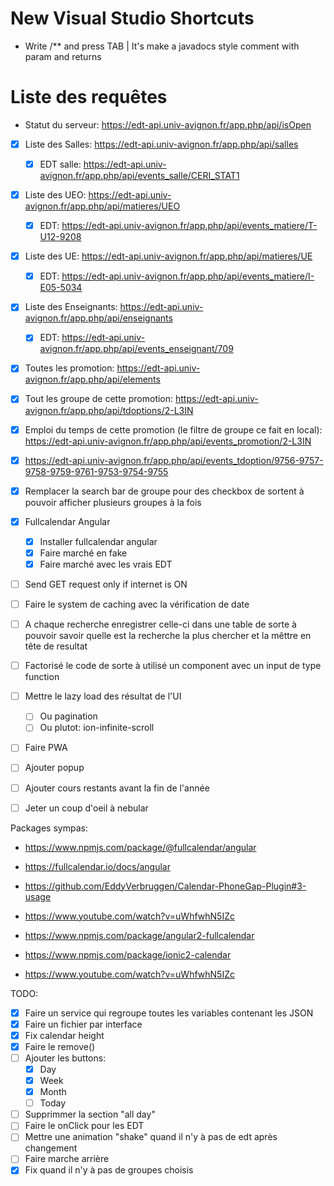 # New Visual Studio Shortcuts

* Write /** and press TAB | It's make a javadocs style comment with param and returns

# Liste des requêtes

* Statut du serveur: https://edt-api.univ-avignon.fr/app.php/api/isOpen

- [x] Liste des Salles: https://edt-api.univ-avignon.fr/app.php/api/salles
  - [x] EDT salle: https://edt-api.univ-avignon.fr/app.php/api/events_salle/CERI_STAT1
- [x] Liste des UEO: https://edt-api.univ-avignon.fr/app.php/api/matieres/UEO
  - [x] EDT: https://edt-api.univ-avignon.fr/app.php/api/events_matiere/T-U12-9208
- [x] Liste des UE: https://edt-api.univ-avignon.fr/app.php/api/matieres/UE
  - [x] EDT: https://edt-api.univ-avignon.fr/app.php/api/events_matiere/I-E05-5034
- [x] Liste des Enseignants: https://edt-api.univ-avignon.fr/app.php/api/enseignants
  - [x] EDT: https://edt-api.univ-avignon.fr/app.php/api/events_enseignant/709

- [x] Toutes les promotion: https://edt-api.univ-avignon.fr/app.php/api/elements
- [x] Tout les groupe de cette promotion: https://edt-api.univ-avignon.fr/app.php/api/tdoptions/2-L3IN
- [x] Emploi du temps de cette promotion (le filtre de groupe ce fait en local): https://edt-api.univ-avignon.fr/app.php/api/events_promotion/2-L3IN
- [x] https://edt-api.univ-avignon.fr/app.php/api/events_tdoption/9756-9757-9758-9759-9761-9753-9754-9755

- [x] Remplacer la search bar de groupe pour des checkbox de sortent à pouvoir afficher plusieurs groupes à la fois

- [x] Fullcalendar Angular
  - [x] Installer fullcalendar angular
  - [x] Faire marché en fake
  - [x] Faire marché avec les vrais EDT

- [ ] Send GET request only if internet is ON
- [ ] Faire le system de caching avec la vérification de date
- [ ] A chaque recherche enregistrer celle-ci dans une table de sorte à pouvoir savoir quelle est la recherche la plus chercher et la mêttre en tête de resultat

- [ ] Factorisé le code de sorte à utilisé un component avec un input de type function
- [ ] Mettre le lazy load des résultat de l'UI
  - [ ] Ou pagination
  - [ ] Ou plutot: ion-infinite-scroll
- [ ] Faire PWA
- [ ] Ajouter popup
- [ ] Ajouter cours restants avant la fin de l'année

- [ ] Jeter un coup d'oeil à nebular

Packages sympas:

* https://www.npmjs.com/package/@fullcalendar/angular
* https://fullcalendar.io/docs/angular
* https://github.com/EddyVerbruggen/Calendar-PhoneGap-Plugin#3-usage
* https://www.youtube.com/watch?v=uWhfwhN5IZc
* https://www.npmjs.com/package/angular2-fullcalendar

* https://www.npmjs.com/package/ionic2-calendar
* https://www.youtube.com/watch?v=uWhfwhN5IZc

TODO:

- [x] Faire un service qui regroupe toutes les variables contenant les JSON
- [x] Faire un fichier par interface
- [x] Fix calendar height
- [x] Faire le remove()
- [ ] Ajouter les buttons:
  - [x] Day
  - [x] Week
  - [x] Month
  - [ ] Today
- [ ] Supprimmer la section "all day"
- [ ] Faire le onClick pour les EDT
- [ ] Mettre une animation "shake" quand il n'y à pas de edt après changement
- [ ] Faire marche arrière
- [x] Fix quand il n'y à pas de groupes choisis